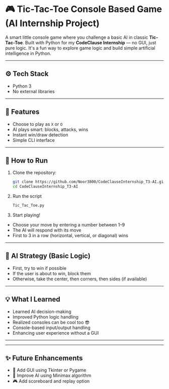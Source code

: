 # 🎮 Tic-Tac-Toe Console Based Game (AI Internship Project)

A smart little console game where you challenge a basic AI in classic **Tic-Tac-Toe**. Built with Python for my **CodeClause Internship** — no GUI, just pure logic.
It's a fun way to explore game logic and build simple artificial intelligence in Python.

---

## ⚙️ Tech Stack
- Python 3
- No external libraries

---

## 🧠 Features
- Choose to play as `X` or `O`
- AI plays smart: blocks, attacks, wins
- Instant win/draw detection
- Simple CLI interface

---

## 🚀 How to Run

1. Clone the repository:
   ```bash
   git clone https://github.com/Noor3800/CodeClauseInternship_T3-AI.git
   cd CodeClauseInternship_T3-AI

2. Run the script
   ```bash
   Tic_Tac_Toe.py

3. Start playing!

- Choose your move by entering a number between 1–9
- The AI will respond with its move
- First to 3 in a row (horizontal, vertical, or diagonal) wins

---

## 🤖 AI Strategy (Basic Logic)

- First, try to win if possible
- If the user is about to win, block them
- Otherwise, take the center, then corners, then sides (if available)

---

## 💡 What I Learned

- Learned AI decision-making
- Improved Python logic handling
- Realized consoles can be cool too 😎
- Console-based input/output handling
- Enhancing user experience without a GUI

---

---

## ✨ Future Enhancements

- 🔲 Add GUI using Tkinter or Pygame
- 🧠 Improve AI using Minimax algorithm
- 🎮 Add scoreboard and replay option
